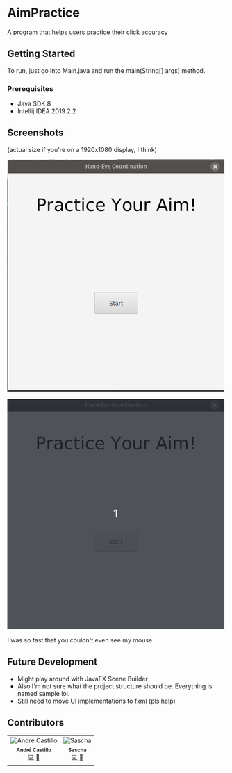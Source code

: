 # AimPractice
A program that helps users practice their click accuracy

## Getting Started
To run, just go into Main.java and run the main(String[] args) method.

### Prerequisites
* Java SDK 8
* Intellij IDEA 2019.2.2

## Screenshots
(actual size if you're on a 1920x1080 display, I think)

![](/media/StartupProgram.png)

![](/media/AimPractice.gif)

I was so fast that you couldn't even see my mouse

## Future Development
* Might play around with JavaFX Scene Builder
* Also I'm not sure what the project structure should be. Everything is named sample lol.
* Still need to move UI implementations to fxml (pls help)

## Contributors
<table>
  <tr>
    <td align="center">
    <img src="https://avatars1.githubusercontent.com/u/37952239?v=4" width="100px;" alt="André Castillo"/><br />
    <sub><b>André Castillo</b></sub><br />
    <a href="https://github.com/AndrreyCastillo/AimPractice/commits?author=AndrreyCastillo" title="Code">💻</a>
    <a href="https://github.com/AndrreyCastillo/AimPractice/commits?author=AndrreyCastillo" title="Documentation">📖</a>
    </td>
    <td align="center">
    <img src="https://avatars2.githubusercontent.com/u/26931912?s=400&v=44" width="100px;" alt="Sascha"/><br />
    <sub><b>Sascha</b></sub><br />
    <a href="https://github.com/AndrreyCastillo/AimPractice/commits?author=J-Jimmy" title="Code">💻</a>
    <a href="https://github.com/AndrreyCastillo/AimPractice/commits?author=J-Jimmy" title="Documentation">📖</a>
    </td>
  </tr>
</table>
